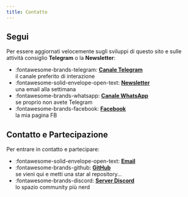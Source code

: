 ```yaml
---
title: Contatto
---
```

## Segui
Per essere aggiornati velocemente sugli sviluppi di questo sito e sulle attività consiglio **Telegram** o la **Newsletter**:

<div class="grid cards" markdown>

- :fontawesome-brands-telegram: **[Canale Telegram](https://t.me/cecere2042)**  
il canale preferito di interazione
- :fontawesome-solid-envelope-open-text: **[Newsletter](https://2042.substack.com)**  
una email alla settimana
- :fontawesome-brands-whatsapp: **[Canale WhatsApp](https://chat.whatsapp.com/CjWcksEAFHZKG9Edahs2yO)**  
se proprio non avete Telegram
- :fontawesome-brands-facebook: **[Facebook](https://facebook.com/cecere2042)**  
la mia pagina FB

</div>

## Contatto e Partecipazione
Per entrare in contatto e partecipare:

<div class="grid cards" markdown>

- :fontawesome-solid-envelope-open-text: **[Email](mailto:stefano.cecere@gmail.com)**  
- :fontawesome-brands-github: **[GitHub](https://github.com/2042ed)**  
se vieni qui e metti una star al repository...
- :fontawesome-brands-discord: **[Server Discord](https://discord.gg/VUjgGtDgAh)**  
lo spazio community più nerd

</div>
